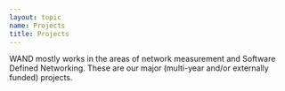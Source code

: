 ```yaml
---
layout: topic
name: Projects
title: Projects
---
```


WAND mostly works in the areas of network measurement and Software Defined Networking.  These are our major (multi-year and/or externally funded) projects.